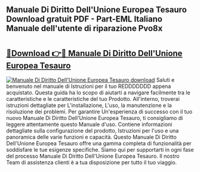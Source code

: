## Manuale Di Diritto Dell'Unione Europea Tesauro Download gratuit PDF - Part-EML Italiano Manuale dell'utente di riparazione Pvo8x

# <h2><a href="http://dfafl5.blite.top/?on=Manuale+Di+Diritto+Dell%27Unione+Europea+Tesauro">🔗Download 👉🔴 Manuale Di Diritto Dell'Unione Europea Tesauro</a></h2>

[![Manuale Di Diritto Dell'Unione Europea Tesauro download](https://i.imgur.com/lujVjoI.png)](http://dfafl5.blite.top/?on=Manuale+Di+Diritto+Dell%27Unione+Europea+Tesauro)
Saluti e benvenuto nel manuale di Istruzioni per il tuo REDDDDDDD appena acquistato. Questa guida ha lo scopo di aiutarti a navigare facilmente tra le caratteristiche e le caratteristiche del tuo Prodotto. All'interno, troverai istruzioni dettagliate per L'installazione, L'uso, la manutenzione e la risoluzione dei problemi. Per garantire Un'esperienza di successo con il tuo nuovo Manuale Di Diritto Dell'Unione Europea Tesauro, ti consigliamo di leggere attentamente questo Manuale d'uso. Contiene informazioni dettagliate sulla configurazione del prodotto, Istruzioni per l'uso e una panoramica delle varie funzioni e capacità. Questo Manuale Di Diritto Dell'Unione Europea Tesauro offre una gamma completa di funzionalità per soddisfare le tue esigenze specifiche. Siamo qui per supportarti in ogni fase del processo Manuale Di Diritto Dell'Unione Europea Tesauro. Il nostro Team di assistenza clienti è a tua disposizione per tutto il tuo viaggio.
